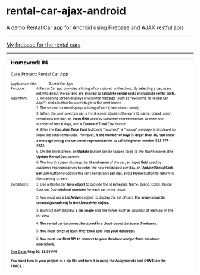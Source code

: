 # rental-car-ajax-android
A demo Rental Car app for Android using Firebase and AJAX restful apis

---

[My firebase for the rental cars](https://android-dev-spring-2019.firebaseio.com/rental-cars.json)

---

![assignment-info](https://github.com/EnEmerson/rental-car-ajax-android/blob/master/resources/assignment-info.png)
